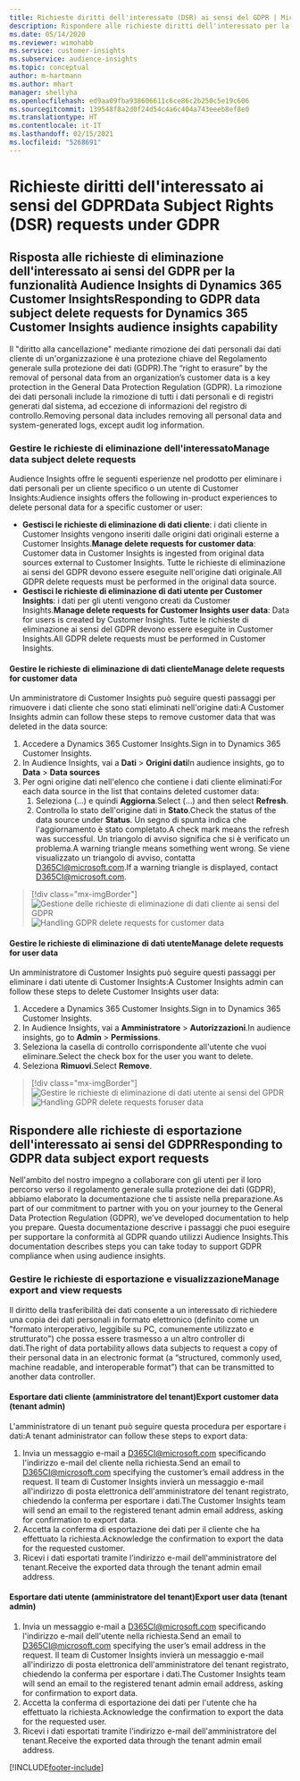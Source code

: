 ```yaml
---
title: Richieste diritti dell'interessato (DSR) ai sensi del GDPR | Microsoft Docs
description: Rispondere alle richieste diritti dell'interessato per la funzionalità Audience Insights di Dynamics 365 Customer Insights.
ms.date: 05/14/2020
ms.reviewer: wimohabb
ms.service: customer-insights
ms.subservice: audience-insights
ms.topic: conceptual
author: m-hartmann
ms.author: mhart
manager: shellyha
ms.openlocfilehash: ed9aa09fba938606611c6ce86c2b250c5e19c606
ms.sourcegitcommit: 139548f8a2d0f24d54c4a6c404a743eeeb8ef8e0
ms.translationtype: HT
ms.contentlocale: it-IT
ms.lasthandoff: 02/15/2021
ms.locfileid: "5268691"
---
```

# <a name="data-subject-rights-dsr-requests-under-gdpr"></a><span data-ttu-id="67e88-103">Richieste diritti dell'interessato ai sensi del GDPR</span><span class="sxs-lookup"><span data-stu-id="67e88-103">Data Subject Rights (DSR) requests under GDPR</span></span>

## <a name="responding-to-gdpr-data-subject-delete-requests-for-dynamics-365-customer-insights-audience-insights-capability"></a><span data-ttu-id="67e88-104">Risposta alle richieste di eliminazione dell'interessato ai sensi del GDPR per la funzionalità Audience Insights di Dynamics 365 Customer Insights</span><span class="sxs-lookup"><span data-stu-id="67e88-104">Responding to GDPR data subject delete requests for Dynamics 365 Customer Insights audience insights capability</span></span>

<span data-ttu-id="67e88-105">Il "diritto alla cancellazione" mediante rimozione dei dati personali dai dati cliente di un'organizzazione è una protezione chiave del Regolamento generale sulla protezione dei dati (GDPR).</span><span class="sxs-lookup"><span data-stu-id="67e88-105">The “right to erasure” by the removal of personal data from an organization’s customer data is a key protection in the General Data Protection Regulation (GDPR).</span></span> <span data-ttu-id="67e88-106">La rimozione dei dati personali include la rimozione di tutti i dati personali e di registri generati dal sistema, ad eccezione di informazioni del registro di controllo.</span><span class="sxs-lookup"><span data-stu-id="67e88-106">Removing personal data includes removing all personal data and system-generated logs, except audit log information.</span></span>

### <a name="manage-data-subject-delete-requests"></a><span data-ttu-id="67e88-107">Gestire le richieste di eliminazione dell'interessato</span><span class="sxs-lookup"><span data-stu-id="67e88-107">Manage data subject delete requests</span></span>

<span data-ttu-id="67e88-108">Audience Insights offre le seguenti esperienze nel prodotto per eliminare i dati personali per un cliente specifico o un utente di Customer Insights:</span><span class="sxs-lookup"><span data-stu-id="67e88-108">Audience insights offers the following in-product experiences to delete personal data for a specific customer or user:</span></span>

- <span data-ttu-id="67e88-109">**Gestisci le richieste di eliminazione di dati cliente**: i dati cliente in Customer Insights vengono inseriti dalle origini dati originali esterne a Customer Insights.</span><span class="sxs-lookup"><span data-stu-id="67e88-109">**Manage delete requests for customer data**: Customer data in Customer Insights is ingested from original data sources external to Customer Insights.</span></span> <span data-ttu-id="67e88-110">Tutte le richieste di eliminazione ai sensi del GDPR devono essere eseguite nell'origine dati originale.</span><span class="sxs-lookup"><span data-stu-id="67e88-110">All GDPR delete requests must be performed in the original data source.</span></span>
- <span data-ttu-id="67e88-111">**Gestisci le richieste di eliminazione di dati utente per Customer Insights**: i dati per gli utenti vengono creati da Customer Insights.</span><span class="sxs-lookup"><span data-stu-id="67e88-111">**Manage delete requests for Customer Insights user data**: Data for users is created by Customer Insights.</span></span> <span data-ttu-id="67e88-112">Tutte le richieste di eliminazione ai sensi del GDPR devono essere eseguite in Customer Insights.</span><span class="sxs-lookup"><span data-stu-id="67e88-112">All GDPR delete requests must be performed in Customer Insights.</span></span>

#### <a name="manage-delete-requests-for-customer-data"></a><span data-ttu-id="67e88-113">Gestire le richieste di eliminazione di dati cliente</span><span class="sxs-lookup"><span data-stu-id="67e88-113">Manage delete requests for customer data</span></span>

<span data-ttu-id="67e88-114">Un amministratore di Customer Insights può seguire questi passaggi per rimuovere i dati cliente che sono stati eliminati nell'origine dati:</span><span class="sxs-lookup"><span data-stu-id="67e88-114">A Customer Insights admin can follow these steps to remove customer data that was deleted in the data source:</span></span>

1. <span data-ttu-id="67e88-115">Accedere a Dynamics 365 Customer Insights.</span><span class="sxs-lookup"><span data-stu-id="67e88-115">Sign in to Dynamics 365 Customer Insights.</span></span>
2. <span data-ttu-id="67e88-116">In Audience Insights, vai a **Dati** > **Origini dati**</span><span class="sxs-lookup"><span data-stu-id="67e88-116">In audience insights, go to **Data** > **Data sources**</span></span>
3. <span data-ttu-id="67e88-117">Per ogni origine dati nell'elenco che contiene i dati cliente eliminati:</span><span class="sxs-lookup"><span data-stu-id="67e88-117">For each data source in the list that contains deleted customer data:</span></span>
   1. <span data-ttu-id="67e88-118">Seleziona (...) e quindi **Aggiorna**.</span><span class="sxs-lookup"><span data-stu-id="67e88-118">Select (...) and then select **Refresh**.</span></span>
   2. <span data-ttu-id="67e88-119">Controlla lo stato dell'origine dati in **Stato**.</span><span class="sxs-lookup"><span data-stu-id="67e88-119">Check the status of the data source under **Status**.</span></span> <span data-ttu-id="67e88-120">Un segno di spunta indica che l'aggiornamento è stato completato.</span><span class="sxs-lookup"><span data-stu-id="67e88-120">A check mark means the refresh was successful.</span></span> <span data-ttu-id="67e88-121">Un triangolo di avviso significa che si è verificato un problema.</span><span class="sxs-lookup"><span data-stu-id="67e88-121">A warning triangle means something went wrong.</span></span> <span data-ttu-id="67e88-122">Se viene visualizzato un triangolo di avviso, contatta D365CI@microsoft.com.</span><span class="sxs-lookup"><span data-stu-id="67e88-122">If a warning triangle is displayed, contact D365CI@microsoft.com.</span></span>

> [!div class="mx-imgBorder"]
> <span data-ttu-id="67e88-123">![Gestione delle richieste di eliminazione di dati cliente ai sensi del GDPR](media/gdpr-data-sources.png "Gestione delle richieste di eliminazione di dati cliente ai sensi del GDPR")</span><span class="sxs-lookup"><span data-stu-id="67e88-123">![Handling GDPR delete requests for customer data](media/gdpr-data-sources.png "Handling GDPR delete requests for customer data")</span></span>

#### <a name="manage-delete-requests-for-user-data"></a><span data-ttu-id="67e88-124">Gestire le richieste di eliminazione di dati utente</span><span class="sxs-lookup"><span data-stu-id="67e88-124">Manage delete requests for user data</span></span>

<span data-ttu-id="67e88-125">Un amministratore di Customer Insights può seguire questi passaggi per eliminare i dati utente di Customer Insights:</span><span class="sxs-lookup"><span data-stu-id="67e88-125">A Customer Insights admin can follow these steps to delete Customer Insights user data:</span></span>

1. <span data-ttu-id="67e88-126">Accedere a Dynamics 365 Customer Insights.</span><span class="sxs-lookup"><span data-stu-id="67e88-126">Sign in to Dynamics 365 Customer Insights.</span></span>
2. <span data-ttu-id="67e88-127">In Audience Insights, vai a **Amministratore** > **Autorizzazioni**.</span><span class="sxs-lookup"><span data-stu-id="67e88-127">In audience insights, go to **Admin** > **Permissions**.</span></span>
3. <span data-ttu-id="67e88-128">Seleziona la casella di controllo corrispondente all'utente che vuoi eliminare.</span><span class="sxs-lookup"><span data-stu-id="67e88-128">Select the check box for the user you want to delete.</span></span>
4. <span data-ttu-id="67e88-129">Seleziona **Rimuovi**.</span><span class="sxs-lookup"><span data-stu-id="67e88-129">Select **Remove**.</span></span>

> [!div class="mx-imgBorder"]
> <span data-ttu-id="67e88-130">![Gestire le richieste di eliminazione di dati utente ai sensi del GPDR](media/gdpr-permissions.png "Gestire le richieste di eliminazione di dati utente ai sensi del GDPR")</span><span class="sxs-lookup"><span data-stu-id="67e88-130">![Handling GDPR delete requests foruser data](media/gdpr-permissions.png "Handling GDPR delete requests for user data")</span></span>

## <a name="responding-to-gdpr-data-subject-export-requests"></a><span data-ttu-id="67e88-131">Rispondere alle richieste di esportazione dell'interessato ai sensi del GDPR</span><span class="sxs-lookup"><span data-stu-id="67e88-131">Responding to GDPR data subject export requests</span></span>

<span data-ttu-id="67e88-132">Nell'ambito del nostro impegno a collaborare con gli utenti per il loro percorso verso il regolamento generale sulla protezione dei dati (GDPR), abbiamo elaborato la documentazione che ti assiste nella preparazione.</span><span class="sxs-lookup"><span data-stu-id="67e88-132">As part of our commitment to partner with you on your journey to the General Data Protection Regulation (GDPR), we’ve developed documentation to help you prepare.</span></span> <span data-ttu-id="67e88-133">Questa documentazione descrive i passaggi che puoi eseguire per supportare la conformità al GDPR quando utilizzi Audience Insights.</span><span class="sxs-lookup"><span data-stu-id="67e88-133">This documentation describes steps you can take today to support GDPR compliance when using audience insights.</span></span>

### <a name="manage-export-and-view-requests"></a><span data-ttu-id="67e88-134">Gestire le richieste di esportazione e visualizzazione</span><span class="sxs-lookup"><span data-stu-id="67e88-134">Manage export and view requests</span></span>

<span data-ttu-id="67e88-135">Il diritto della trasferibilità dei dati consente a un interessato di richiedere una copia dei dati personali in formato elettronico (definito come un "formato interoperativo, leggibile su PC, comunemente utilizzato e strutturato") che possa essere trasmesso a un altro controller di dati.</span><span class="sxs-lookup"><span data-stu-id="67e88-135">The right of data portability allows data subjects to request a copy of their personal data in an electronic format (a “structured, commonly used, machine readable, and interoperable format”) that can be transmitted to another data controller.</span></span>

#### <a name="export-customer-data-tenant-admin"></a><span data-ttu-id="67e88-136">Esportare dati cliente (amministratore del tenant)</span><span class="sxs-lookup"><span data-stu-id="67e88-136">Export customer data (tenant admin)</span></span>

<span data-ttu-id="67e88-137">L'amministratore di un tenant può seguire questa procedura per esportare i dati:</span><span class="sxs-lookup"><span data-stu-id="67e88-137">A tenant administrator can follow these steps to export data:</span></span>

1. <span data-ttu-id="67e88-138">Invia un messaggio e-mail a D365CI@microsoft.com specificando l'indirizzo e-mail del cliente nella richiesta.</span><span class="sxs-lookup"><span data-stu-id="67e88-138">Send an email to D365CI@microsoft.com specifying the customer’s email address in the request.</span></span> <span data-ttu-id="67e88-139">Il team di Customer Insights invierà un messaggio e-mail all'indirizzo di posta elettronica dell'amministratore del tenant registrato, chiedendo la conferma per esportare i dati.</span><span class="sxs-lookup"><span data-stu-id="67e88-139">The Customer Insights team will send an email to the registered tenant admin email address, asking for confirmation to export data.</span></span>
2. <span data-ttu-id="67e88-140">Accetta la conferma di esportazione dei dati per il cliente che ha effettuato la richiesta.</span><span class="sxs-lookup"><span data-stu-id="67e88-140">Acknowledge the confirmation to export the data for the requested customer.</span></span>
3. <span data-ttu-id="67e88-141">Ricevi i dati esportati tramite l'indirizzo e-mail dell'amministratore del tenant.</span><span class="sxs-lookup"><span data-stu-id="67e88-141">Receive the exported data through the tenant admin email address.</span></span>

#### <a name="export-user-data-tenant-admin"></a><span data-ttu-id="67e88-142">Esportare dati utente (amministratore del tenant)</span><span class="sxs-lookup"><span data-stu-id="67e88-142">Export user data (tenant admin)</span></span>

1. <span data-ttu-id="67e88-143">Invia un messaggio e-mail a D365CI@microsoft.com specificando l'indirizzo e-mail dell'utente nella richiesta.</span><span class="sxs-lookup"><span data-stu-id="67e88-143">Send an email to D365CI@microsoft.com specifying the user’s email address in the request.</span></span> <span data-ttu-id="67e88-144">Il team di Customer Insights invierà un messaggio e-mail all'indirizzo di posta elettronica dell'amministratore del tenant registrato, chiedendo la conferma per esportare i dati.</span><span class="sxs-lookup"><span data-stu-id="67e88-144">The Customer Insights team will send an email to the registered tenant admin email address, asking for confirmation to export data.</span></span>
2. <span data-ttu-id="67e88-145">Accetta la conferma di esportazione dei dati per l'utente che ha effettuato la richiesta.</span><span class="sxs-lookup"><span data-stu-id="67e88-145">Acknowledge the confirmation to export the data for the requested user.</span></span>
3. <span data-ttu-id="67e88-146">Ricevi i dati esportati tramite l'indirizzo e-mail dell'amministratore del tenant.</span><span class="sxs-lookup"><span data-stu-id="67e88-146">Receive the exported data through the tenant admin email address.</span></span>


[!INCLUDE[footer-include](../includes/footer-banner.md)]